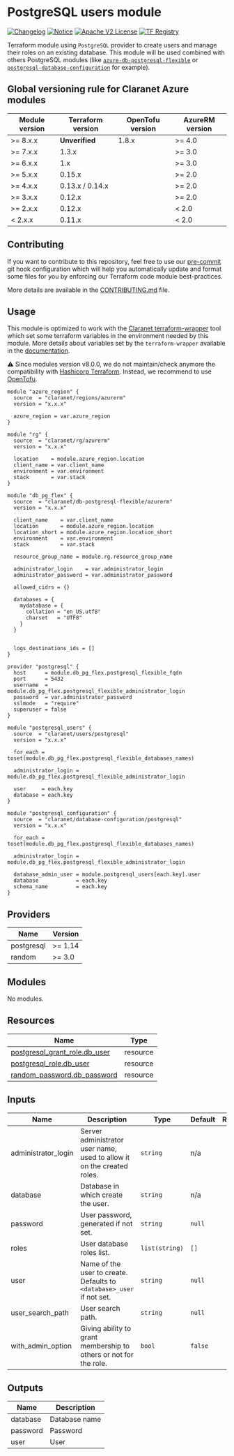 # PostgreSQL users module
[![Changelog](https://img.shields.io/badge/changelog-release-green.svg)](CHANGELOG.md) [![Notice](https://img.shields.io/badge/notice-copyright-yellow.svg)](NOTICE) [![Apache V2 License](https://img.shields.io/badge/license-Apache%20V2-orange.svg)](LICENSE) [![TF Registry](https://img.shields.io/badge/terraform-registry-blue.svg)](https://registry.terraform.io/modules/claranet/users/postgresql/)

Terraform module using `PostgreSQL` provider to create users and manage their roles on an existing database.
This module will be used combined with others PostgreSQL modules (like [`azure-db-postgresql-flexible`](https://registry.terraform.io/modules/claranet/db-postgresql-flexible/azurerm/) or [`postgresql-database-configuration`](https://registry.terraform.io/modules/claranet/database-configuration/postgresql/) for example).


<!-- BEGIN_TF_DOCS -->
## Global versioning rule for Claranet Azure modules

| Module version | Terraform version | OpenTofu version | AzureRM version |
| -------------- | ----------------- | ---------------- | --------------- |
| >= 8.x.x       | **Unverified**    | 1.8.x            | >= 4.0          |
| >= 7.x.x       | 1.3.x             |                  | >= 3.0          |
| >= 6.x.x       | 1.x               |                  | >= 3.0          |
| >= 5.x.x       | 0.15.x            |                  | >= 2.0          |
| >= 4.x.x       | 0.13.x / 0.14.x   |                  | >= 2.0          |
| >= 3.x.x       | 0.12.x            |                  | >= 2.0          |
| >= 2.x.x       | 0.12.x            |                  | < 2.0           |
| <  2.x.x       | 0.11.x            |                  | < 2.0           |

## Contributing

If you want to contribute to this repository, feel free to use our [pre-commit](https://pre-commit.com/) git hook configuration
which will help you automatically update and format some files for you by enforcing our Terraform code module best-practices.

More details are available in the [CONTRIBUTING.md](./CONTRIBUTING.md#pull-request-process) file.

## Usage

This module is optimized to work with the [Claranet terraform-wrapper](https://github.com/claranet/terraform-wrapper) tool
which set some terraform variables in the environment needed by this module.
More details about variables set by the `terraform-wrapper` available in the [documentation](https://github.com/claranet/terraform-wrapper#environment).

⚠️ Since modules version v8.0.0, we do not maintain/check anymore the compatibility with
[Hashicorp Terraform](https://github.com/hashicorp/terraform/). Instead, we recommend to use [OpenTofu](https://github.com/opentofu/opentofu/).

```hcl
module "azure_region" {
  source  = "claranet/regions/azurerm"
  version = "x.x.x"

  azure_region = var.azure_region
}

module "rg" {
  source  = "claranet/rg/azurerm"
  version = "x.x.x"

  location    = module.azure_region.location
  client_name = var.client_name
  environment = var.environment
  stack       = var.stack
}

module "db_pg_flex" {
  source  = "claranet/db-postgresql-flexible/azurerm"
  version = "x.x.x"

  client_name    = var.client_name
  location       = module.azure_region.location
  location_short = module.azure_region.location_short
  environment    = var.environment
  stack          = var.stack

  resource_group_name = module.rg.resource_group_name

  administrator_login    = var.administrator_login
  administrator_password = var.administrator_password

  allowed_cidrs = {}

  databases = {
    mydatabase = {
      collation = "en_US.utf8"
      charset   = "UTF8"
    }
  }


  logs_destinations_ids = []
}

provider "postgresql" {
  host      = module.db_pg_flex.postgresql_flexible_fqdn
  port      = 5432
  username  = module.db_pg_flex.postgresql_flexible_administrator_login
  password  = var.administrator_password
  sslmode   = "require"
  superuser = false
}

module "postgresql_users" {
  source  = "claranet/users/postgresql"
  version = "x.x.x"

  for_each = toset(module.db_pg_flex.postgresql_flexible_databases_names)

  administrator_login = module.db_pg_flex.postgresql_flexible_administrator_login

  user     = each.key
  database = each.key
}

module "postgresql_configuration" {
  source  = "claranet/database-configuration/postgresql"
  version = "x.x.x"

  for_each = toset(module.db_pg_flex.postgresql_flexible_databases_names)

  administrator_login = module.db_pg_flex.postgresql_flexible_administrator_login

  database_admin_user = module.postgresql_users[each.key].user
  database            = each.key
  schema_name         = each.key
}
```

## Providers

| Name | Version |
|------|---------|
| postgresql | >= 1.14 |
| random | >= 3.0 |

## Modules

No modules.

## Resources

| Name | Type |
|------|------|
| [postgresql_grant_role.db_user](https://registry.terraform.io/providers/cyrilgdn/postgresql/latest/docs/resources/grant_role) | resource |
| [postgresql_role.db_user](https://registry.terraform.io/providers/cyrilgdn/postgresql/latest/docs/resources/role) | resource |
| [random_password.db_password](https://registry.terraform.io/providers/hashicorp/random/latest/docs/resources/password) | resource |

## Inputs

| Name | Description | Type | Default | Required |
|------|-------------|------|---------|:--------:|
| administrator\_login | Server administrator user name, used to allow it on the created roles. | `string` | n/a | yes |
| database | Database in which create the user. | `string` | n/a | yes |
| password | User password, generated if not set. | `string` | `null` | no |
| roles | User database roles list. | `list(string)` | `[]` | no |
| user | Name of the user to create. Defaults to `<database>_user` if not set. | `string` | `null` | no |
| user\_search\_path | User search path. | `string` | `null` | no |
| with\_admin\_option | Giving ability to grant membership to others or not for the role. | `bool` | `false` | no |

## Outputs

| Name | Description |
|------|-------------|
| database | Database name |
| password | Password |
| user | User |
<!-- END_TF_DOCS -->
